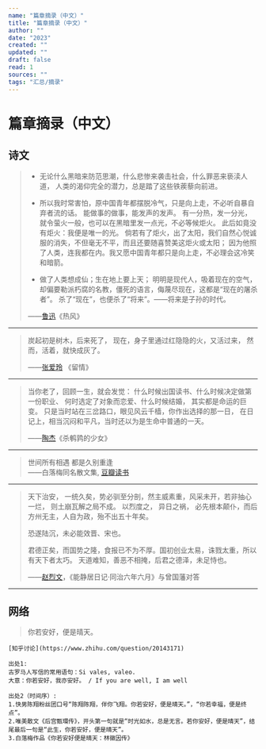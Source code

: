 ```yaml
---
name: "篇章摘录（中文）"
title: "篇章摘录（中文）"
author: ""
date: "2023"
created: ""
updated: ""
draft: false
read: 1
sources: ""
tags: "汇总/摘录"
---
```


# 篇章摘录（中文）

## 诗文

> - 无论什么黑暗来防范思潮，什么悲惨来袭击社会，什么罪恶来亵渎人道，
> 人类的渴仰完全的潜力，总是踏了这些铁蒺藜向前进。
>
> - 所以我时常害怕，原中国青年都摆脱冷气，只是向上走，不必听自暴自弃者流的话。
> 能做事的做事，能发声的发声。
> 有一分热，发一分光，就令萤火一般，也可以在黑暗里发一点光，不必等候炬火。
> 此后如竟没有炬火：我便是唯一的光。
> 倘若有了炬火，出了太阳，我们自然心悦诚服的消失，不但毫无不平，而且还要随喜赞美这炬火或太阳；
> 因为他照了人类，连我都在内。我又愿中国青年都只是向上走，不必理会这冷笑和暗箭。
>
> - 做了人类想成仙；生在地上要上天；
> 明明是现代人，吸着现在的空气，
> 却偏要勒派朽腐的名教，僵死的语言，侮蔑尽现在，这都是“现在的屠杀者”。
> 杀了“现在”，也便杀了“将来”。——将来是子孙的时代。
>
> ——[鲁迅](../wiki/鲁迅.md)《热风》

---

> 炭起初是树木，后来死了，
> 现在，身子里通过红隐隐的火，又活过来，
> 然而，活着，就快成灰了。
> 
> ——[张爱玲](../wiki/张爱玲.md) 《留情》

---

> 当你老了，回顾一生，就会发觉：
> 什么时候出国读书、什么时候决定做第一份职业、
> 何时选定了对象而恋爱、什么时候结婚，
> 其实都是命运的巨变。
> 只是当时站在三岔路口，眼见风云千樯，你作出选择的那一日，
> 在日记上，相当沉闷和平凡，当时还以为是生命中普通的一天。
> 
> ——[陶杰](../wiki/陶杰.md)《杀鹌鹑的少女》

---

> 世间所有相遇 都是久别重逢  
> ——白落梅同名散文集, [豆瓣读书](https://book.douban.com/subject/33462204/)

---

> 天下治安， 一统久矣，势必驯至分剖，然主威素重，风采未开，若非抽心一烂， 则土崩瓦解之局不成。
> 以烈度之， 异日之祸， 必先根本颠仆，而后方州无主，人自为政，殆不出五十年矣。
> 
> 恐遂陆沉，未必能效晋、宋也。
> 
> 君德正矣，而国势之隆，食报已不为不厚。国初创业太易，诛戮太重，所以有天下者太巧。
> 天道难知，善恶不相掩，后君之德泽，未足恃也。
>
> ——[赵烈文](../wiki/赵烈文.md)，《能静居日记·同治六年六月》与曾国藩对答

---

## 网络

> 你若安好，便是晴天。
```
[知乎讨论](https://www.zhihu.com/question/20143171)

出处1:
古罗马人写信的常用语句：Si vales, valeo.
大意：你若安好，我亦安好。 / If you are well, I am well

出处2（时间序）:
1.快男陈翔粉丝团口号“陈翔陈翔，伴你飞翔。你若安好，便是晴天。”，“你若幸福，便是终点”。
2.唯美散文《后宫甄環传》，开头第一句就是“时光如水，总是无言。若你安好，便是晴天”，结尾最后一句是“此生，你若安好，便是晴天”。
3.白落梅作品《你若安好便是晴天：林徽因传》
```
